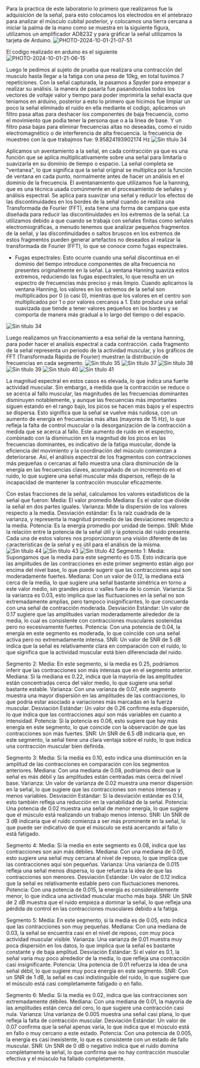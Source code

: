 Para la practica de este laboratorio lo primero que realizamos fue la adquisición de la señal, para esto colocamos los electrodos en el antebrazo para analizar el músculo cubital posterior, y colocamos una tierra cercana a iniciar la palma de la mano como se muestra en la siguiente figura, utilizamos un amplificador AD8232 y para gráficar la señal utilizamos la tarjeta de Arduino.
![PHOTO-2024-10-01-21-07-51](https://github.com/user-attachments/assets/c79cb7a2-fe06-4348-b8da-9bc0ddf3a671)

El codigo realizado en arduino es el siguiente 
![PHOTO-2024-10-01-21-06-15](https://github.com/user-attachments/assets/045a58f5-d139-4e69-9794-4c4c716d59e4)

Luego le pedimos al sujeto de prueba que realizara una contracción
del musculo hasta llegar a la fatiga con una pesa de 10kg, en total tuvimos 7 repeticiones. 
Con la señal capturada, la pasamos a Spyder para empezar a realizar su análisis. la manera de pasarla fue pasandooslas todos los vectores de voltaje valor y tiempo para poder imprimirla la señal exacta que teniamos en arduino, posterior a esto lo primero que hicimos fue limpiar un poco la señal eliminado el ruido en ella mediante el codigo, aplicamos un filtro pasa altas para deshacer los componentes de baja frecuencia, como el movimiento que podia tener la persona que o a la linea de base. Y un filtro pasa bajas para eliminar frecuencias altas no deseadas, como el ruido electromagnético o de interferencia de alta frecuencia. la frecuencia de muestreo con la que trabajmos fue: 9.95824193902174 Hz
![Sin título 34](https://github.com/user-attachments/assets/2da21ea7-3c35-4513-a021-660829f3dc00)



Aplicamos un aventamiento a la señal, en cada contracción ya que es una función que se aplica multiplicativamente sobre una señal para limitarla o suavizarla en su dominio de tiempo o espacio. La señal completa se "ventanea", lo que significa que la señal original se multiplica por la función de ventana en cada punto, normalmente antes de hacer un análisis en el dominio de la frecuencia.
El aventanamiento que utilizamos fue la hanning, que es una técnica usada comúnmente en el procesamiento de señales y análisis espectral. Se aplica para suavizar una señal y reducir los efectos de las discontinuidades en los bordes de la señal cuando se realiza una Transformada de Fourier (FFT), esta tiene una forma de campana que esta diseñada para reducir las discontinuidades en los extremos de la señal.
La utilizamos debido a que cuando se trabaja con señales finitas como señales electromiográficas,  a menudo tenemos que analizar pequeños fragmentos de la señal, y las discontinuidades o saltos bruscos en los extremos de estos fragmentos pueden generar artefactos no deseados al realizar la transformada de Fourier (FFT), lo que se conoce como fugas espectrales.
* Fugas espectrales: Esto ocurre cuando una señal discontinua en el dominio del tiempo introduce componentes de alta frecuencia no presentes originalmente en la señal. La ventana Hanning suaviza estos extremos, reduciendo las fugas espectrales, lo que resulta en un espectro de frecuencias más preciso y más limpio.
Cuando aplicamos la ventana Hanning, los valores en los extremos de la señal son multiplicados por 0 (o casi 0), mientras que los valores en el centro son multiplicados por 1 o por valores cercanos a 1. Esto produce una señal suavizada que tiende a tener valores pequeños en los bordes y se comporta de manera más gradual a lo largo del tiempo o del espacio.

![Sin título 34](https://github.com/user-attachments/assets/50b11d6e-425f-4175-ba1f-92382a6c7dc7)


Luego realizamos un fraccionamiento a esa señal de la ventana hanning, para poder hacer el analisis espectral a cada contracción. cada fragmento de la señal representa un periodo de la actividad muscular, y los gráficos de FFT (Transformada Rápida de Fourier) muestran la distribución de frecuencias en cada segmento.
![Sin título 35](https://github.com/user-attachments/assets/4fced744-ac60-4124-b73b-4f1e2933d6f2)
![Sin título 37](https://github.com/user-attachments/assets/af83e4f8-e375-4c87-89b0-3ccce1b51f54)
![Sin título 38](https://github.com/user-attachments/assets/5b63c0f6-1432-4d34-83c7-9b32461dfeca)
![Sin título 39](https://github.com/user-attachments/assets/fedf7615-9810-4b56-8106-028382ee08dd)
![Sin título 40](https://github.com/user-attachments/assets/e248f6aa-d976-4294-b29f-3d61e1fb7d5e)
![Sin título 41](https://github.com/user-attachments/assets/4cd5e40f-8c67-484a-b959-1f936e3c83c3)

La magnitud espectral en estos casos es elevada, lo que indica una fuerte actividad muscular. Sin embargo, a medida que la contracción se reduce o se acerca al fallo muscular, las magnitudes de las frecuencias dominantes disminuyen notablemente, y aunque las frecuencias más importantes siguen estando en el rango bajo, los picos se hacen más bajos y el espectro se dispersa. Esto significa que la señal se vuelve más ruidosa, con un aumento de energía en frecuencias más altas (mayores de 15 Hz), lo que refleja la falta de control muscular o la desorganización de la contracción a medida que se acerca al fallo. Este aumento de ruido en el espectro, combinado con la disminución en la magnitud de los picos en las frecuencias dominantes, es indicativo de la fatiga muscular, donde la eficiencia del movimiento y la coordinación del músculo comienzan a deteriorarse. Así, el análisis espectral de los fragmentos con contracciones más pequeñas o cercanas al fallo muestra una clara disminución de la energía en las frecuencias claves, acompañado de un incremento en el ruido, lo que sugiere una señal muscular más dispersos, reflejo de la incapacidad de mantener la contracción muscular eficazmente.

Con estas fracciones de la señal, calculamos los valores estadísticos de la señal que fueron: 
Media: El valor promedio 
Mediana: Es el valor que divide la señal en dos partes iguales.
Varianza: Mide la dispersión de los valores respecto a la media.
Desviación estándar: Es la raíz cuadrada de la varianza, y representa la magnitud promedio de las desviaciones respecto a la media.
Potencia: Es la energía promedio por unidad de tiempo.
SNR: Mide la relación entre la potencia de la señal útil y la potencia del ruido presente.
Cada una de estos valores nos proporcionaron una visión diferente de las características de la señal y es útil para el análisis de la misma.
![Sin título 44](https://github.com/user-attachments/assets/a2b032c8-c853-471a-8c56-3ff787cf2c36)
![Sin título 43](https://github.com/user-attachments/assets/c3203296-6180-4a24-9a37-d01c0f887f53)
![Sin título 42](https://github.com/user-attachments/assets/530488a1-6d43-4f53-acce-d149f3a4e029)
Segmento 1:
Media: Supongamos que la media para este segmento es 0.15. Esto indicaría que las amplitudes de las contracciones en este primer segmento están algo por encima del nivel base, lo que puede sugerir que las contracciones aquí son moderadamente fuertes.
Mediana: Con un valor de 0.12, la mediana está cerca de la media, lo que sugiere una señal bastante simétrica en torno a este valor medio, sin grandes picos o valles fuera de lo común.
Varianza: Si la varianza es 0.03, esto implica que las fluctuaciones en la señal no son extremadamente amplias, pero tampoco insignificantes, lo que concuerda con una señal de contracción moderada.
Desviación Estándar: Un valor de 0.17 sugiere que las amplitudes varían moderadamente alrededor de la media, lo cual es consistente con contracciones musculares sostenidas pero no excesivamente fuertes.
Potencia: Con una potencia de 0.04, la energía en este segmento es moderada, lo que coincide con una señal activa pero no extremadamente intensa.
SNR: Un valor de SNR de 5 dB indica que la señal es relativamente clara en comparación con el ruido, lo que significa que la actividad muscular está bien diferenciada del ruido.

Segmento 2:
Media: En este segmento, si la media es 0.25, podríamos inferir que las contracciones son más intensas que en el segmento anterior.
Mediana: Si la mediana es 0.22, indica que la mayoría de las amplitudes están concentradas cerca del valor medio, lo que sugiere una señal bastante estable.
Varianza: Con una varianza de 0.07, este segmento muestra una mayor dispersión en las amplitudes de las contracciones, lo que podría estar asociado a variaciones más marcadas en la fuerza muscular.
Desviación Estándar: Un valor de 0.26 confirma esta dispersión, lo que indica que las contracciones aquí son más variables en cuanto a intensidad.
Potencia: Si la potencia es 0.06, esto sugiere que hay más energía en este segmento, lo que coincide con la observación de que las contracciones son más fuertes.
SNR: Un SNR de 6.5 dB indicaría que, en este segmento, la señal tiene una clara ventaja sobre el ruido, lo que indica una contracción muscular bien definida.

Segmento 3:
Media: Si la media es 0.10, esto indica una disminución en la amplitud de las contracciones en comparación con los segmentos anteriores.
Mediana: Con una mediana de 0.08, podríamos decir que la señal es más débil y las amplitudes están centradas más cerca del nivel base.
Varianza: Un valor de varianza de 0.02 muestra una menor dispersión en la señal, lo que sugiere que las contracciones son menos intensas y menos variables.
Desviación Estándar: Si la desviación estándar es 0.14, esto también refleja una reducción en la variabilidad de la señal.
Potencia: Una potencia de 0.02 muestra una señal de menor energía, lo que sugiere que el músculo está realizando un trabajo menos intenso.
SNR: Un SNR de 3 dB indicaría que el ruido comienza a ser más prominente en la señal, lo que puede ser indicativo de que el músculo se está acercando al fallo o está fatigado.

Segmento 4:
Media: Si la media en este segmento es 0.08, indica que las contracciones son aún más débiles.
Mediana: Con una mediana de 0.05, esto sugiere una señal muy cercana al nivel de reposo, lo que implica que las contracciones aquí son pequeñas.
Varianza: Una varianza de 0.015 refleja una señal menos dispersa, lo que refuerza la idea de que las contracciones son menores.
Desviación Estándar: Un valor de 0.12 indica que la señal es relativamente estable pero con fluctuaciones menores.
Potencia: Con una potencia de 0.015, la energía es considerablemente menor, lo que indica una actividad muscular mucho más baja.
SNR: Un SNR de 2 dB muestra que el ruido empieza a dominar la señal, lo que refleja una pérdida de control en las contracciones musculares debido a la fatiga.

Segmento 5:
Media: En este segmento, si la media es de 0.05, esto indica que las contracciones son muy pequeñas.
Mediana: Con una mediana de 0.03, la señal se encuentra casi en el nivel de reposo, con muy poca actividad muscular visible.
Varianza: Una varianza de 0.01 muestra muy poca dispersión en los datos, lo que implica que la señal es bastante constante y de baja amplitud.
Desviación Estándar: Si el valor es 0.1, la señal varía muy poco alrededor de la media, lo que refleja una contracción casi insignificante.
Potencia: Una potencia de 0.01 refuerza la idea de una señal débil, lo que sugiere muy poca energía en este segmento.
SNR: Con un SNR de 1 dB, la señal es casi indistinguible del ruido, lo que sugiere que el músculo está casi completamente fatigado o en fallo.

Segmento 6:
Media: Si la media es 0.02, indica que las contracciones son extremadamente débiles.
Mediana: Con una mediana de 0.01, la mayoría de las amplitudes están cerca del cero, lo que sugiere una contracción casi nula.
Varianza: Una varianza de 0.005 muestra una señal casi plana, lo que refleja la falta de contracción muscular.
Desviación Estándar: Un valor de 0.07 confirma que la señal apenas varía, lo que indica que el músculo está en fallo o muy cercano a este estado.
Potencia: Con una potencia de 0.005, la energía es casi inexistente, lo que es consistente con un estado de fallo muscular.
SNR: Un SNR de 0 dB o negativo indica que el ruido domina completamente la señal, lo que confirma que no hay contracción muscular efectiva y el músculo ha fallado completamente.
